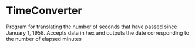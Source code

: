 # TimeConverter
Program for translating the number of seconds that have passed since January 1, 1958. Accepts data in hex and outputs the date corresponding to the number of elapsed minutes
